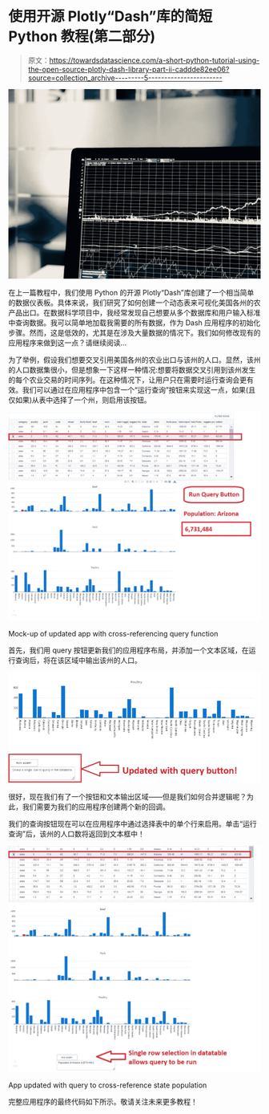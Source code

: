 # 使用开源 Plotly“Dash”库的简短 Python 教程(第二部分)

> 原文：<https://towardsdatascience.com/a-short-python-tutorial-using-the-open-source-plotly-dash-library-part-ii-caddde82ee06?source=collection_archive---------5----------------------->

![](img/17a708e50f120ae7bc81fcb8278d6448.png)

在上一篇教程中，我们使用 Python 的开源 Plotly“Dash”库创建了一个相当简单的数据仪表板。具体来说，我们研究了如何创建一个动态表来可视化美国各州的农产品出口。在数据科学项目中，我经常发现自己想要从多个数据库和用户输入标准中查询数据。我可以简单地加载我需要的所有数据，作为 Dash 应用程序的初始化步骤。然而，这是低效的，尤其是在涉及大量数据的情况下。我们如何修改现有的应用程序来做到这一点？请继续阅读…

为了举例，假设我们想要交叉引用美国各州的农业出口与该州的人口。显然，该州的人口数据集很小，但是想象一下这样一种情况:想要将数据交叉引用到该州发生的每个农业交易的时间序列。在这种情况下，让用户只在需要时运行查询会更有效。我们可以通过在应用程序中包含一个“运行查询”按钮来实现这一点，如果(且仅如果)从表中选择了一个州，则启用该按钮。

![](img/96e070f0b7c4b7c19bda1df00928eaf0.png)

Mock-up of updated app with cross-referencing query function

首先，我们用 query 按钮更新我们的应用程序布局，并添加一个文本区域，在运行查询后，将在该区域中输出该州的人口。

![](img/35f4a04932f1565427cd8221757397a6.png)

很好，现在我们有了一个按钮和文本输出区域——但是我们如何合并逻辑呢？为此，我们需要为我们的应用程序创建两个新的回调。

我们的查询按钮现在可以在应用程序中通过选择表中的单个行来启用。单击“运行查询”后，该州的人口数将返回到文本框中！

![](img/fafe1f8e56ce96a58d21fe2c2607f187.png)

App updated with query to cross-reference state population

完整应用程序的最终代码如下所示。敬请关注未来更多教程！